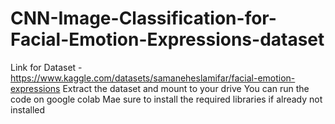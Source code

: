 # CNN-Image-Classification-for-Facial-Emotion-Expressions-dataset
Link for Dataset - https://www.kaggle.com/datasets/samaneheslamifar/facial-emotion-expressions 
Extract the dataset and mount to your drive 
You can run the code on google colab 
Mae sure to install the required libraries if already not installed
